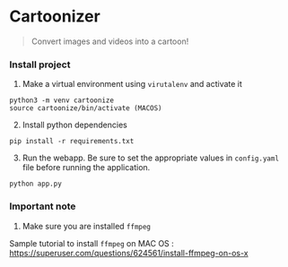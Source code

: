 # Cartoonizer

> Convert images and videos into a cartoon!


### Install project

1. Make a virtual environment using `virutalenv` and activate it
```
python3 -m venv cartoonize
source cartoonize/bin/activate (MACOS)

```
2. Install python dependencies
```
pip install -r requirements.txt
```
3. Run the webapp. Be sure to set the appropriate values in `config.yaml` file before running the application.
```
python app.py
```

### Important note 

1. Make sure you are installed `ffmpeg`

Sample tutorial to install `ffmpeg` on MAC OS : https://superuser.com/questions/624561/install-ffmpeg-on-os-x